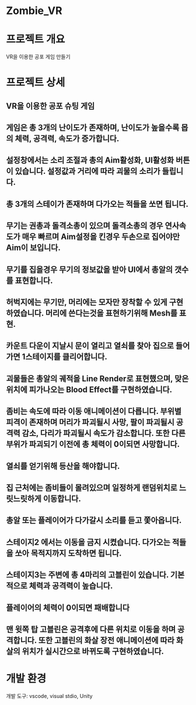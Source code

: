 # Zombie_VR

# 프로젝트 개요
VR을 이용한 공포 게임 만들기

# 프로젝트 상세

## VR을 이용한 공포 슈팅 게임 

## 게임은 총 3개의 난이도가 존재하며, 난이도가 높을수록 몹의 체력, 공격력, 속도가 증가합니다.

## 설정창에서는 소리 조절과 총의 Aim활성화, UI활성화 버튼이 있습니다. 설정값과 거리에 따라 괴물의 소리가 들립니다.

## 총 3개의 스테이가 존재하며 다가오는 적들을 쏘면 됩니다.

## 무기는 권총과 돌격소총이 있으며 돌격소총의 경우 연사속도가 매우 빠르며 Aim설정을 킨경우 두손으로 집어야만 Aim이 보입니다.  

## 무기를 집을경우 무기의 정보값을 받아 UI에서 총알의 갯수를 표현합니다.

## 허벅지에는 무기만, 머리에는 모자만 장착할 수 있게 구현하였습니다. 머리에 쓴다는것을 표현하기위해 Mesh를 표현.

## 카운트 다운이 지날시 문이 열리고 열쇠를 찾아 집으로 들어가면 1스테이지를 클리어합니다.

## 괴물들은 총알의 궤적을 Line Render로 표현했으며, 맞은 위치에 피가나오는 Blood Effect를 구현하였습니다.

## 좀비는 속도에 따라 이동 애니메이션이 다릅니다. 부위별 피격이 존재하며 머리가 파괴될시 사망, 팔이 파괴될시 공격력 감소, 다리가 파괴될시 속도가 감소합니다. 또한 다른 부위가 파괴되기 이전에 총 체력이 0이되면 사망합니다.

## 열쇠를 얻기위해 등산을 해야합니다. 

## 집 근처에는 좀비들이 몰려있으며 일정하게 랜덤위치로 느릿느릿하게 이동합니다.

## 총알 또는 플레이어가 다가갈시 소리를 듣고 쫓아옵니다.

## 스테이지2 에서는 이동을 금지 시켰습니다. 다가오는 적들을 쏘아 목적지까지 도착하면 됩니다.

## 스테이지3는 주변에 총 4마리의 고블린이 있습니다. 기본적으로 체력과 공격력이 높습니다.

## 플레이어의 체력이 0이되면 패배합니다

## 맨 윗쪽 탑 고블린은 공격후에 다른 위치로 이동을 하며 공격합니다. 또한 고블린의 화살 장전 애니메이션에 따라 화살의 위치가 실시간으로 바뀌도록 구현하였습니다.


# 개발 환경
개발 도구: vscode, visual stdio, Unity   

